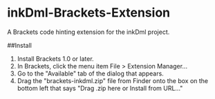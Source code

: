 # inkDml-Brackets-Extension
A Brackets code hinting extension for the inkDml project.

##Install

1. Install Brackets 1.0 or later.
2. In Brackets, click the menu item File > Extension Manager...
3. Go to the "Available" tab of the dialog that appears.
4. Drag the "brackets-inkdml.zip" file from Finder onto the box on the bottom left that says "Drag .zip here or Install from URL..."
